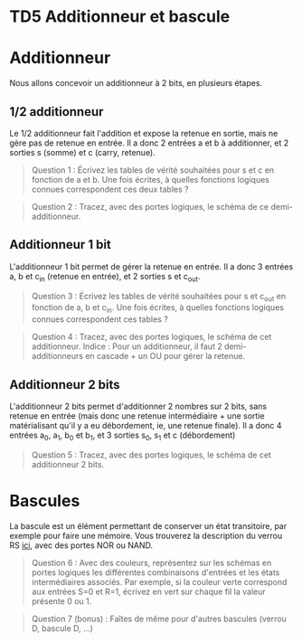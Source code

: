 # TD5 Additionneur et bascule

# Additionneur

Nous allons concevoir un additionneur à 2 bits, en plusieurs étapes.

## 1/2 additionneur

Le 1/2 additionneur fait l'addition et expose la retenue en sortie, mais ne gère pas de retenue en entrée. Il a donc 2 entrées a et b à additionner, et 2 sorties s (somme) et c (carry, retenue).

> Question 1 : Écrivez les tables de vérité souhaitées pour s et c en fonction de a et b. Une fois écrites, à quelles fonctions logiques connues correspondent ces deux tables ?

> Question 2 : Tracez, avec des portes logiques, le schéma de ce demi-additionneur.

## Additionneur 1 bit

L'additionneur 1 bit permet de gérer la retenue en entrée. Il a donc 3 entrées a, b et c<sub>in</sub> (retenue en entrée), et 2 sorties s et c<sub>out</sub>.

> Question 3 : Écrivez les tables de vérité souhaitées pour s et c<sub>out</sub> en fonction de a, b et c<sub>in</sub>. Une fois écrites, à quelles fonctions logiques connues correspondent ces tables ?

> Question 4 : Tracez, avec des portes logiques, le schéma de cet additionneur. Indice : Pour un additionneur, il faut 2 demi-additionneurs en cascade + un OU pour gérer la retenue.

## Additionneur 2 bits

L'additionneur 2 bits permet d'additionner 2 nombres sur 2 bits, sans retenue en entrée (mais donc une retenue intermédiaire + une sortie matérialisant qu'il y a eu débordement, ie, une retenue finale). Il a donc 4 entrées a<sub>0</sub>, a<sub>1</sub>, b<sub>0</sub> et b<sub>1</sub>, et 3 sorties s<sub>0</sub>, s<sub>1</sub> et c (débordement)

> Question 5 : Tracez, avec des portes logiques, le schéma de cet additionneur 2 bits.

# Bascules

La bascule est un élément permettant de conserver un état transitoire, par exemple pour faire une mémoire. Vous trouverez la description du verrou RS [ici](<https://fr.wikipedia.org/wiki/Bascule_(circuit_logique)#Verrou_RS_avec_porte_NON-OU>), avec des portes NOR ou NAND.

> Question 6 : Avec des couleurs, représentez sur les schémas en portes logiques les différentes combinaisons d'entrées et les états intermédiaires associés. Par exemple, si la couleur verte correspond aux entrées S=0 et R=1, écrivez en vert sur chaque fil la valeur présente 0 ou 1.

> Question 7 (bonus) : Faîtes de même pour d'autres bascules (verrou D, bascule D, ...)
